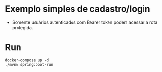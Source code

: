 # Exemplo simples de cadastro/login
- Somente usuários autenticados com Bearer token podem acessar a rota protegida.
# Run
```
docker-compose up -d
./mvnw spring:boot-run
```
